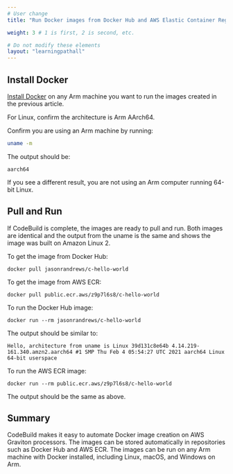 ```yaml
---
# User change
title: "Run Docker images from Docker Hub and AWS Elastic Container Registry (ECR)"

weight: 3 # 1 is first, 2 is second, etc.

# Do not modify these elements
layout: "learningpathall"
---
```


## Install Docker

[Install Docker](/install-guides/docker/) on any Arm machine you want to run the images created in the previous article. 

For Linux, confirm the architecture is Arm AArch64. 

Confirm you are using an Arm machine by running:

```bash
uname -m
```

The output should be:

```console
aarch64
```

If you see a different result, you are not using an Arm computer running 64-bit Linux.

## Pull and Run

If CodeBuild is complete, the images are ready to pull and run. Both images are identical and the output from the uname is the same and shows the image was built on Amazon Linux 2.

To get the image from Docker Hub:

```console
docker pull jasonrandrews/c-hello-world
```

To get the image from AWS ECR:
```console
docker pull public.ecr.aws/z9p7l6s8/c-hello-world
```

To run the Docker Hub image:
```console
docker run --rm jasonrandrews/c-hello-world
```

The output should be similar to:
```console
Hello, architecture from uname is Linux 39d131c8e64b 4.14.219-161.340.amzn2.aarch64 #1 SMP Thu Feb 4 05:54:27 UTC 2021 aarch64 Linux
64-bit userspace
```

To run the AWS ECR image:
```console
docker run --rm public.ecr.aws/z9p7l6s8/c-hello-world
```

The output should be the same as above.

## Summary

CodeBuild makes it easy to automate Docker image creation on AWS Graviton processors. The images can be stored automatically in repositories such as Docker Hub and AWS ECR. The images can be run on any Arm machine with Docker installed, including Linux, macOS, and Windows on Arm.
 

